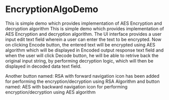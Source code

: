 # EncryptionAlgoDemo
This is simple demo which provides implementation of AES Encryption and decryption algorithm
This is simple demo which provides implementation of AES Encryption and decryption algorithm. 
The UI interface provides a user input edit text field wherein a user can enter the text to be encrypted. 
Now on clicking Encode button, the entered text will be encrypted using AES algorithm which will be displayed in Encoded output response text field and when the user will click Decode button, 
he will be able to retrive back the original input string, by performing decryption logic, which will then be displayed in decoded data text field. 

Another button named: RSA with forward navigation icon has been added for performing the encryption/decryption using RSA Algorithm and 
button named: AES with backward navigation icon for performing encryption/decryption using AES algorithm
